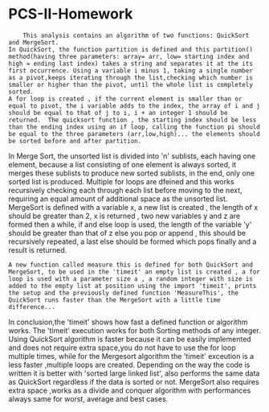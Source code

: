 # PCS-II-Homework
        This analysis contains an algorithm of two functions: QuickSort and MergeSort. 
    In QuickSort, the function partition is defined and this partition() method(having three parameters: array= arr, low= starting index and high = ending last index) takes a string and separates it at the its first occurrence. Using a variable i minus 1, taking a single number as a pivot,keeps iterating through the list,checking which number is smaller or higher than the pivot, until the whole list is completely sorted.
    A for loop is created , if the current element is smaller than or equal to pivot, the i variable adds to the index, the array of i and j should be equal to that of j to i, i + an integer 1 should be returned.  The quicksort function , the starting index should be less than the ending index using an if loop, calling the function pi should be equal to the three parameters (arr,low,high)... the elements should be sorted before and after partition. 
   
   In Merge Sort, the unsorted list is divided into 'n' sublists, each having one element, because a list consisting of one element is always sorted, it merges these sublists to produce new sorted sublists, in the end, only one sorted list is produced. Multiple for loops are dfeined and this works recursively checking each through each list before moving to the next, requiring an equal amount of additional space as the unsorted list. 
   MergeSort is defined with a variable x, a new list is created , the length of x should be greater than 2, x is returned , two new variables y and z are formed then a while, if and else loop is used, the length of the variable 'y' should be greater than that of z else you pop or append , this should be recursively repeated, a last else should be formed which pops finally and a result is returned.
  
    A new function called measure this is defined for both QuickSort and MergeSort, to be used in the 'timeit' an empty list is created , a for loop is used with a parameter size a , a random integer with size is added to the empty list at position using the import 'timeit', prints the setup and the previously defined function 'MeasureThis', the QuickSort runs faster than the MergeSort with a little time difference...
  In conclusion,the 'timeit' shows how fast a defined function or algorithm works. The 'timeit' execution works for both Sorting methods of any integer. Using QuickSort algorithm is faster because it can be easily implemented and does not require extra space,you do not have to use the for loop multiple times, while for the Mergesort algorithm the 'timeit' exceution is a less faster ,multiple loops are created. Depending on the way the code is written it is better with 'sorted large linked list', also performs the same data as QuickSort regardless if the data is sorted or not. MergeSort also requires extra space ,works as a divide and conquer algorithm with performances always same for worst, average and best cases.
